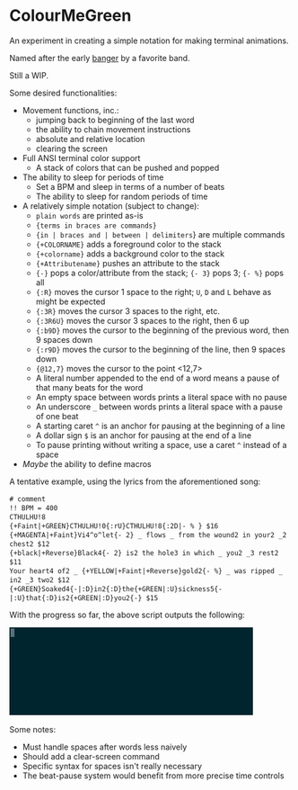 # ColourMeGreen
An experiment in creating a simple notation for making terminal animations.

Named after the early [banger](https://www.youtube.com/watch?v=lJne0uWgaK8) by a favorite band.

Still a WIP.

Some desired functionalities:
* Movement functions, inc.:
  * jumping back to beginning of the last word
  * the ability to chain movement instructions
  * absolute and relative location
  * clearing the screen
* Full ANSI terminal color support
  * A stack of colors that can be pushed and popped
* The ability to sleep for periods of time
  * Set a BPM and sleep in terms of a number of beats
  * The ability to sleep for random periods of time
* A relatively simple notation (subject to change):
  * `plain words` are printed as-is
  * `{terms in braces are commands}`
  * `{in | braces and | between | delimiters`} are multiple commands
  * `{+COLORNAME}` adds a foreground color to the stack
  * `{+colorname}` adds a background color to the stack
  * `{+Attributename}` pushes an attribute to the stack
  * `{-}` pops a color/attribute from the stack; `{- 3}` pops 3; `{- %}` pops all
  * `{:R}` moves the cursor 1 space to the right; `U`, `D` and `L` behave as might be expected
  * `{:3R}` moves the cursor 3 spaces to the right, etc.
  * `{:3R6U}` moves the cursor 3 spaces to the right, then 6 up
  * `{:b9D}` moves the cursor to the beginning of the previous word, then 9 spaces down
  * `{:r9D}` moves the cursor to the beginning of the line, then 9 spaces down
  * `{@12,7}` moves the cursor to the point <12,7>
  * A literal number appended to the end of a word means a pause of that many beats for the word
  * An empty space between words prints a literal space with no pause
  * An underscore `_` between words prints a literal space with a pause of one beat
  * A starting caret `^` is an anchor for pausing at the beginning of a line
  * A dollar sign `$` is an anchor for pausing at the end of a line
  * To pause printing without writing a space, use a caret `^` instead of a space
* *Maybe* the ability to define macros

A tentative example, using the lyrics from the aforementioned song:

    # comment
    !! BPM = 400
    CTHULHU!8
    {+Faint|+GREEN}CTHULHU!0{:rU}CTHULHU!8{:2D|- % } $16
    {+MAGENTA|+Faint}Vi4^o^let{- 2} _ flows _ from the wound2 in your2 _2 chest2 $12
    {+black|+Reverse}Black4{- 2} is2 the hole3 in which _ you2 _3 rest2 $11
    Your heart4 of2 _ {+YELLOW|+Faint|+Reverse}gold2{- %} _ was ripped _ in2 _3 two2 $12
    {+GREEN}Soaked4{-|:D}in2{:D}the{+GREEN|:U}sickness5{-|:U}that{:D}is2{+GREEN|:D}you2{-} $15

With the progress so far, the above script outputs the following:

![Demo gif](https://github.com/nlc/ColourMeGreen/raw/master/demo2.gif?raw=true)

Some notes:
* Must handle spaces after words less naively
* Should add a clear-screen command
* Specific syntax for spaces isn't really necessary
* The beat-pause system would benefit from more precise time controls
